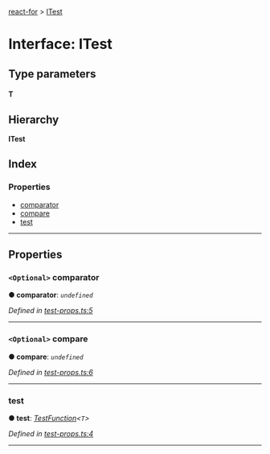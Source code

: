 [react-for](../README.md) > [ITest](../interfaces/itest.md)

# Interface: ITest

## Type parameters
#### T 
## Hierarchy

**ITest**

## Index

### Properties

* [comparator](itest.md#comparator)
* [compare](itest.md#compare)
* [test](itest.md#test)

---

## Properties

<a id="comparator"></a>

### `<Optional>` comparator

**● comparator**: *`undefined`*

*Defined in [test-props.ts:5](https://github.com/MJez29/react-for/blob/4aac155/src/test-props.ts#L5)*

___
<a id="compare"></a>

### `<Optional>` compare

**● compare**: *`undefined`*

*Defined in [test-props.ts:6](https://github.com/MJez29/react-for/blob/4aac155/src/test-props.ts#L6)*

___
<a id="test"></a>

###  test

**● test**: *[TestFunction](../#testfunction)<`T`>*

*Defined in [test-props.ts:4](https://github.com/MJez29/react-for/blob/4aac155/src/test-props.ts#L4)*

___

